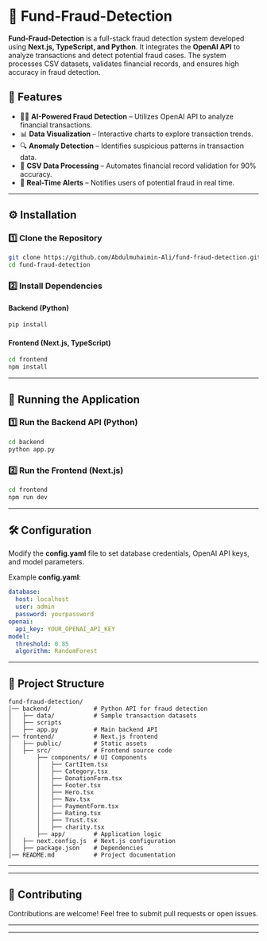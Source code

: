 # 🚀 Fund-Fraud-Detection  

**Fund-Fraud-Detection** is a full-stack fraud detection system developed using **Next.js, TypeScript, and Python**. It integrates the **OpenAI API** to analyze transactions and detect potential fraud cases. The system processes CSV datasets, validates financial records, and ensures high accuracy in fraud detection.  

## 📌 Features  
- 🕵️‍♂️ **AI-Powered Fraud Detection** – Utilizes OpenAI API to analyze financial transactions.  
- 📊 **Data Visualization** – Interactive charts to explore transaction trends.  
- 🔍 **Anomaly Detection** – Identifies suspicious patterns in transaction data.  
- 📁 **CSV Data Processing** – Automates financial record validation for 90% accuracy.  
- 📡 **Real-Time Alerts** – Notifies users of potential fraud in real time.  

---

## ⚙️ Installation  

### 1️⃣ Clone the Repository  
```bash
git clone https://github.com/Abdulmuhaimin-Ali/fund-fraud-detection.git
cd fund-fraud-detection
```

### 2️⃣ Install Dependencies  
#### Backend (Python)  
```bash
pip install
```

#### Frontend (Next.js, TypeScript)  
```bash
cd frontend
npm install
```

---

## 🚀 Running the Application  

### 1️⃣ Run the Backend API (Python)  
```bash
cd backend
python app.py
```

### 2️⃣ Run the Frontend (Next.js)  
```bash
cd frontend
npm run dev
```

---

## 🛠 Configuration  

Modify the **config.yaml** file to set database credentials, OpenAI API keys, and model parameters.  

Example **config.yaml**:  
```yaml
database:
  host: localhost
  user: admin
  password: yourpassword
openai:
  api_key: YOUR_OPENAI_API_KEY
model:
  threshold: 0.85
  algorithm: RandomForest
```

---


## 📂 Project Structure  

```
fund-fraud-detection/
│── backend/            # Python API for fraud detection
│   ├── data/           # Sample transaction datasets
│   ├── scripts
│   ├── app.py          # Main backend API
│── frontend/           # Next.js frontend
│   ├── public/         # Static assets
│   ├── src/            # Frontend source code
│       ├── components/ # UI Components
│       │   ├── CartItem.tsx
│       │   ├── Category.tsx
│       │   ├── DonationForm.tsx
│       │   ├── Footer.tsx
│       │   ├── Hero.tsx
│       │   ├── Nav.tsx
│       │   ├── PaymentForm.tsx
│       │   ├── Rating.tsx
│       │   ├── Trust.tsx
│       │   ├── charity.tsx
│       ├── app/        # Application logic
│   ├── next.config.js  # Next.js configuration
│   ├── package.json    # Dependencies
│── README.md           # Project documentation
```

---

---

## 🤝 Contributing  
Contributions are welcome! Feel free to submit pull requests or open issues.  

---

---

